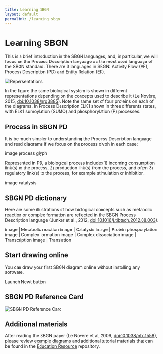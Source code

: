 ```yaml
---
title: Learning SBGN
layout: default
permalink: /learning_sbgn
---
```


# Learning SBGN

<p>This is a brief introduction in the SBGN languages, and, in particular, we will focus on the Process Description language as the most used language of the SBGN standard. There are 3 languages in SBGN: Activity Flow (AF), Process Description (PD) and Entity Relation (ER).</p>

![Repersentations](/sbgn/images/learning/lenovere_representations.png)

In the figure the same biological system is shown in different representations depending on the concepts used to describe it (Le Novère, 2015, [doi:10.1038/nrg3885](https://dx.doi.org/10.1038/nrg3885)). Note the same set of four proteins on each of the diagrams. In Process Description ELK1 shown in three differents states, with ELK1 sumoylation (SUMO) and phosphorylation (P) processes.

## Process in SBGN PD

<p>It is be much simpler to understanding the Process Description language and read diagrams if we focus on the process glyph in each case:</p>
  
image process glyph

<p>Represented in PD, a biological process includes 1) incoming consumption link(s) to the process, 2) production link(s) from the process, and often 3) regulatory link(s) to the process, for example stimulation or inhibition.</p>

image catalysis

## SBGN PD dictionary

<p>Here are some illustrations of how biological concepts such as metabolic reaction or complex formation are reflected in the SBGN Process Description language (Junker et al., 2012, <a href="https://dx.doi.org/10.1016/j.tibtech.2012.08.003">doi:10.1016/j.tibtech.2012.08.003</a>).</p>

image | Metabolic reaction
image | Catalysis
image | Protein phosporylation
image | Complex formation
image | Complex dissociation
image | Transcription
image | Translation

## Start drawing online

<p>You can draw your first SBGN diagram online without installing any software.</p>

Launch Newt button

## SBGN PD Reference Card

![SBGN PD Reference Card](/sbgn/images/learning/PD_L1V1.3.png)

## Additional materials

After reading the SBGN paper (Le Novère et al, 2009, [doi:10.1038/nbt.1558](https://dx.doi.org/10.1038/nbt.1558)), please review [example diagrams](/examples) and additional tutorial materials that can be found in the [Education Resource](https://github.com/sbgn/educational-resources) repository.
